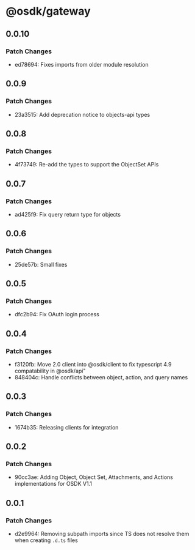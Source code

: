 # @osdk/gateway

## 0.0.10

### Patch Changes

- ed78694: Fixes imports from older module resolution

## 0.0.9

### Patch Changes

- 23a3515: Add deprecation notice to objects-api types

## 0.0.8

### Patch Changes

- 4f73749: Re-add the types to support the ObjectSet APIs

## 0.0.7

### Patch Changes

- ad425f9: Fix query return type for objects

## 0.0.6

### Patch Changes

- 25de57b: Small fixes

## 0.0.5

### Patch Changes

- dfc2b94: Fix OAuth login process

## 0.0.4

### Patch Changes

- f3120fb: Move 2.0 client into @osdk/client to fix typescript 4.9 compatability in @osdk/api"
- 848404c: Handle conflicts between object, action, and query names

## 0.0.3

### Patch Changes

- 1674b35: Releasing clients for integration

## 0.0.2

### Patch Changes

- 90cc3ae: Adding Object, Object Set, Attachments, and Actions implementations for OSDK V1.1

## 0.0.1

### Patch Changes

- d2e9964: Removing subpath imports since TS does not resolve them when creating `.d.ts` files
